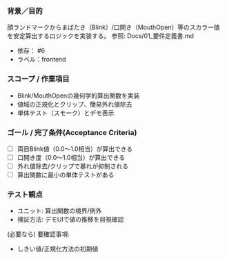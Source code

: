 ### 背景／目的
顔ランドマークからまばたき（Blink）/口開き（MouthOpen）等のスカラー値を安定算出するロジックを実装する。
参照: Docs/01_要件定義書.md

- 依存： #6
- ラベル：frontend

### スコープ / 作業項目
- Blink/MouthOpenの幾何学的算出関数を実装
- 値域の正規化とクリップ、簡易外れ値除去
- 単体テスト（スモーク）とデモ表示

### ゴール / 完了条件(Acceptance Criteria)
- [ ] 両目Blink値（0.0〜1.0相当）が算出できる
- [ ] 口開き度（0.0〜1.0相当）が算出できる
- [ ] 外れ値除去/クリップで暴れが抑制される
- [ ] 算出関数に最小の単体テストがある

### テスト観点
- ユニット: 算出関数の境界/例外
- 検証方法: デモUIで値の推移を目視確認

(必要なら) 要確認事項:
- しきい値/正規化方法の初期値

